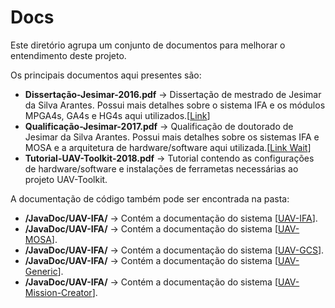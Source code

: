 # Docs

Este diretório agrupa um conjunto de documentos para melhorar o entendimento deste projeto.

Os principais documentos aqui presentes são:

* **Dissertação-Jesimar-2016.pdf** -> Dissertação de mestrado de Jesimar da Silva Arantes. Possui mais detalhes sobre o sistema IFA e os módulos MPGA4s, GA4s e HG4s aqui utilizados.[[Link](http://www.teses.usp.br/teses/disponiveis/55/55134/tde-05102016-165607/pt-br.php)]
* **Qualificação-Jesimar-2017.pdf** -> Qualificação de doutorado de Jesimar da Silva Arantes. Possui mais detalhes sobre os sistemas IFA e MOSA e a arquitetura de hardware/software aqui utilizada.[[Link Wait]()]
* **Tutorial-UAV-Toolkit-2018.pdf** -> Tutorial contendo as configurações de hardware/software e instalações de ferrametas necessárias ao projeto UAV-Toolkit. 

A documentação de código também pode ser encontrada na pasta:

* **/JavaDoc/UAV-IFA/** -> Contém a documentação do sistema [[UAV-IFA](JavaDoc/UAV-IFA/index.html)].
* **/JavaDoc/UAV-IFA/** -> Contém a documentação do sistema [[UAV-MOSA](JavaDoc/UAV-MOSA/index.html)].
* **/JavaDoc/UAV-IFA/** -> Contém a documentação do sistema [[UAV-GCS](JavaDoc/UAV-GCS/index.html)].
* **/JavaDoc/UAV-IFA/** -> Contém a documentação do sistema [[UAV-Generic](JavaDoc/UAV-Generic/index.html)].
* **/JavaDoc/UAV-IFA/** -> Contém a documentação do sistema [[UAV-Mission-Creator](JavaDoc/UAV-Mission-Creator/index.html)].
